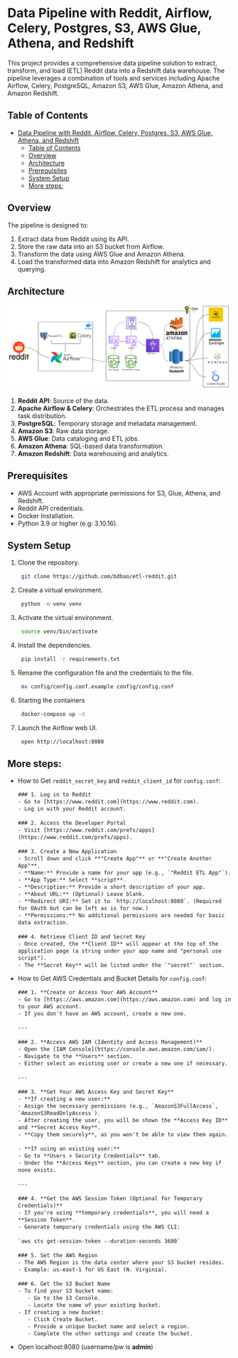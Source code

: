 # Data Pipeline with Reddit, Airflow, Celery, Postgres, S3, AWS Glue, Athena, and Redshift

This project provides a comprehensive data pipeline solution to extract, transform, and load (ETL) Reddit data into a Redshift data warehouse. The pipeline leverages a combination of tools and services including Apache Airflow, Celery, PostgreSQL, Amazon S3, AWS Glue, Amazon Athena, and Amazon Redshift.

## Table of Contents

- [Data Pipeline with Reddit, Airflow, Celery, Postgres, S3, AWS Glue, Athena, and Redshift](#data-pipeline-with-reddit-airflow-celery-postgres-s3-aws-glue-athena-and-redshift)
  - [Table of Contents](#table-of-contents)
  - [Overview](#overview)
  - [Architecture](#architecture)
  - [Prerequisites](#prerequisites)
  - [System Setup](#system-setup)
  - [More steps:](#more-steps)

## Overview

The pipeline is designed to:

1. Extract data from Reddit using its API.
2. Store the raw data into an S3 bucket from Airflow.
3. Transform the data using AWS Glue and Amazon Athena.
4. Load the transformed data into Amazon Redshift for analytics and querying.

## Architecture
![RedditDataEngineering.png](assets%2FRedditDataEngineering.png)
1. **Reddit API**: Source of the data.
2. **Apache Airflow & Celery**: Orchestrates the ETL process and manages task distribution.
3. **PostgreSQL**: Temporary storage and metadata management.
4. **Amazon S3**: Raw data storage.
5. **AWS Glue**: Data cataloging and ETL jobs.
6. **Amazon Athena**: SQL-based data transformation.
7. **Amazon Redshift**: Data warehousing and analytics.

## Prerequisites
- AWS Account with appropriate permissions for S3, Glue, Athena, and Redshift.
- Reddit API credentials.
- Docker Installation.
- Python 3.9 or higher (e.g: 3.10.16).

## System Setup
1. Clone the repository.
   ```bash
    git clone https://github.com/bdbao/etl-reddit.git
   ```
2. Create a virtual environment.
   ```bash
    python -m venv venv
   ```
3. Activate the virtual environment.
   ```bash
    source venv/bin/activate
   ```
4. Install the dependencies.
   ```bash
    pip install -r requirements.txt
   ```
5. Rename the configuration file and the credentials to the file.
   ```bash
    mv config/config.conf.example config/config.conf
   ```
6. Starting the containers
   ```bash
    docker-compose up -d
   ```
7. Launch the Airflow web UI.
   ```bash
    open http://localhost:8080
   ```

## More steps:
- How to Get `reddit_secret_key` and `reddit_client_id` for `config.conf`:
   ```
   ### 1. Log in to Reddit
   - Go to [https://www.reddit.com](https://www.reddit.com).
   - Log in with your Reddit account.

   ### 2. Access the Developer Portal
   - Visit [https://www.reddit.com/prefs/apps](https://www.reddit.com/prefs/apps).

   ### 3. Create a New Application
   - Scroll down and click **"Create App"** or **"Create Another App"**.
   - **Name:** Provide a name for your app (e.g., `"Reddit ETL App"`).
   - **App Type:** Select **script**.
   - **Description:** Provide a short description of your app.
   - **About URL:** (Optional) Leave blank.
   - **Redirect URI:** Set it to `http://localhost:8080`. (Required for OAuth but can be left as is for now.)
   - **Permissions:** No additional permissions are needed for basic data extraction.

   ### 4. Retrieve Client ID and Secret Key
   - Once created, the **Client ID** will appear at the top of the application page (a string under your app name and "personal use script").
   - The **Secret Key** will be listed under the `"secret"` section.
   ```
- How to Get AWS Credentials and Bucket Details for `config.conf`:
   ```
   ### 1. **Create or Access Your AWS Account**
   - Go to [https://aws.amazon.com](https://aws.amazon.com) and log in to your AWS account.
   - If you don't have an AWS account, create a new one.

   ---

   ### 2. **Access AWS IAM (Identity and Access Management)**
   - Open the [IAM Console](https://console.aws.amazon.com/iam/).
   - Navigate to the **Users** section.
   - Either select an existing user or create a new one if necessary.

   ---

   ### 3. **Get Your AWS Access Key and Secret Key**
   - **If creating a new user:**
   - Assign the necessary permissions (e.g., `AmazonS3FullAccess`, `AmazonS3ReadOnlyAccess`).
   - After creating the user, you will be shown the **Access Key ID** and **Secret Access Key**. 
   - **Copy them securely**, as you won't be able to view them again.

   - **If using an existing user:**
   - Go to **Users > Security Credentials** tab.
   - Under the **Access Keys** section, you can create a new key if none exists.

   ---

   ### 4. **Get the AWS Session Token (Optional for Temporary Credentials)**
   - If you're using **temporary credentials**, you will need a **Session Token**.
   - Generate temporary credentials using the AWS CLI:

   `aws sts get-session-token --duration-seconds 3600`

   ### 5. Set the AWS Region
   - The AWS Region is the data center where your S3 bucket resides.
   - Example: us-east-1 for US East (N. Virginia).

   ### 6. Get the S3 Bucket Name
   - To find your S3 bucket name:
      - Go to the S3 Console.
      - Locate the name of your existing bucket.
   - If creating a new bucket:
      - Click Create Bucket.
      - Provide a unique bucket name and select a region.
      - Complete the other settings and create the bucket.
   ```
- Open localhost:8080 (username/pw is **admin**)
